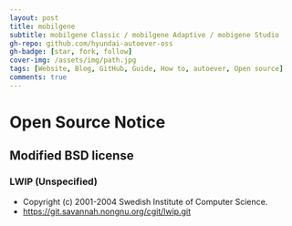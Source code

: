 ```yaml
---
layout: post
title: mobilgene
subtitle: mobilgene Classic / mobilgene Adaptive / mobigene Studio
gh-repo: github.com/hyundai-autoever-oss
gh-badge: [star, fork, follow]
cover-img: /assets/img/path.jpg
tags: [Website, Blog, GitHub, Guide, How to, autoever, Open source]
comments: true
---
```


# Open Source Notice

## Modified BSD license
### LWIP (Unspecified)
-	Copyright (c) 2001-2004 Swedish Institute of Computer Science.
-	https://git.savannah.nongnu.org/cgit/lwip.git


